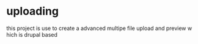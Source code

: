 # uploading
this project is use to create a advanced multipe file upload and preview w
hich is drupal based
